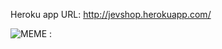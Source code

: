 Heroku app URL: http://jevshop.herokuapp.com/

![MEME : ](https://i.pinimg.com/736x/64/e8/48/64e84853aaa2a974fc88b1a4c614a7f2.jpg)


